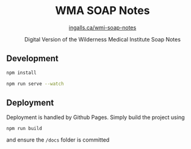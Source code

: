<h1 align='center'>WMA SOAP Notes</h1>

<p align='center'><a href='http://ingalls.ca/wmi-soap-notes/'>ingalls.ca/wmi-soap-notes</a></p>

<p align='center'>Digital Version of the Wilderness Medical Institute Soap Notes</p>

## Development

```sh
npm install
```

```sh
npm run serve --watch
```

## Deployment

Deployment is handled by Github Pages. Simply build the project using

```
npm run build
```

and ensure the `/docs` folder is committed
